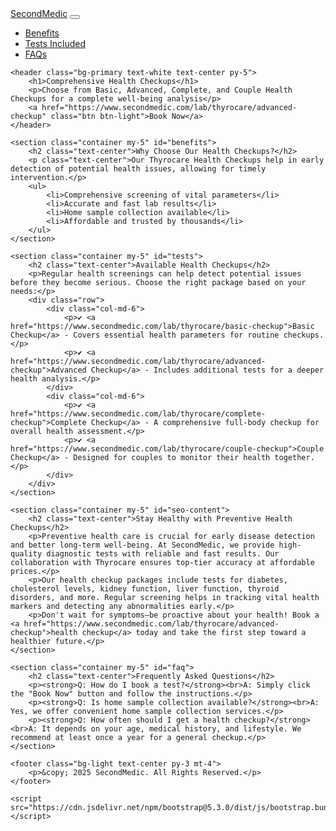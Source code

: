 
<html lang="en">
<head>
    <meta charset="UTF-8">
    <meta name="viewport" content="width=device-width, initial-scale=1.0">
    <title>Basic, Advanced, Complete, and Couple Health Checkups - SecondMedic</title>
    <meta name="description" content="Book your Basic Checkup, Advanced Checkup, Complete Checkup, or Couple Checkup with Thyrocare at SecondMedic. Get comprehensive health analysis with fast and reliable results.">
    <meta name="keywords" content="Basic Checkup, Advanced Checkup, Complete Checkup, Couple Checkup, Full Body Checkup, Preventive Health Tests, SecondMedic, Thyrocare Packages, Affordable Health Tests">
    <meta name="author" content="SecondMedic">
    <link rel="stylesheet" href="style.css">
    <link rel="stylesheet" href="https://cdnjs.cloudflare.com/ajax/libs/font-awesome/6.0.0/css/all.min.css">
    <link rel="stylesheet" href="https://cdn.jsdelivr.net/npm/bootstrap@5.3.0/dist/css/bootstrap.min.css">
</head>
<body>
    <nav class="navbar navbar-expand-lg navbar-light bg-light">
        <div class="container">
            <a class="navbar-brand" href="https://www.secondmedic.com/">SecondMedic</a>
            <button class="navbar-toggler" type="button" data-bs-toggle="collapse" data-bs-target="#navbarNav">
                <span class="navbar-toggler-icon"></span>
            </button>
            <div class="collapse navbar-collapse" id="navbarNav">
                <ul class="navbar-nav ms-auto">
                    <li class="nav-item"><a class="nav-link" href="#benefits">Benefits</a></li>
                    <li class="nav-item"><a class="nav-link" href="#tests">Tests Included</a></li>
                    <li class="nav-item"><a class="nav-link" href="#faq">FAQs</a></li>
                </ul>
            </div>
        </div>
    </nav>

    <header class="bg-primary text-white text-center py-5">
        <h1>Comprehensive Health Checkups</h1>
        <p>Choose from Basic, Advanced, Complete, and Couple Health Checkups for a complete well-being analysis</p>
        <a href="https://www.secondmedic.com/lab/thyrocare/advanced-checkup" class="btn btn-light">Book Now</a>
    </header>

    <section class="container my-5" id="benefits">
        <h2 class="text-center">Why Choose Our Health Checkups?</h2>
        <p class="text-center">Our Thyrocare Health Checkups help in early detection of potential health issues, allowing for timely intervention.</p>
        <ul>
            <li>Comprehensive screening of vital parameters</li>
            <li>Accurate and fast lab results</li>
            <li>Home sample collection available</li>
            <li>Affordable and trusted by thousands</li>
        </ul>
    </section>

    <section class="container my-5" id="tests">
        <h2 class="text-center">Available Health Checkups</h2>
        <p>Regular health screenings can help detect potential issues before they become serious. Choose the right package based on your needs:</p>
        <div class="row">
            <div class="col-md-6">
                <p>✔ <a href="https://www.secondmedic.com/lab/thyrocare/basic-checkup">Basic Checkup</a> - Covers essential health parameters for routine checkups.</p>
                <p>✔ <a href="https://www.secondmedic.com/lab/thyrocare/advanced-checkup">Advanced Checkup</a> - Includes additional tests for a deeper health analysis.</p>
            </div>
            <div class="col-md-6">
                <p>✔ <a href="https://www.secondmedic.com/lab/thyrocare/complete-checkup">Complete Checkup</a> - A comprehensive full-body checkup for overall health assessment.</p>
                <p>✔ <a href="https://www.secondmedic.com/lab/thyrocare/couple-checkup">Couple Checkup</a> - Designed for couples to monitor their health together.</p>
            </div>
        </div>
    </section>

    <section class="container my-5" id="seo-content">
        <h2 class="text-center">Stay Healthy with Preventive Health Checkups</h2>
        <p>Preventive health care is crucial for early disease detection and better long-term well-being. At SecondMedic, we provide high-quality diagnostic tests with reliable and fast results. Our collaboration with Thyrocare ensures top-tier accuracy at affordable prices.</p>
        <p>Our health checkup packages include tests for diabetes, cholesterol levels, kidney function, liver function, thyroid disorders, and more. Regular screening helps in tracking vital health markers and detecting any abnormalities early.</p>
        <p>Don't wait for symptoms—be proactive about your health! Book a <a href="https://www.secondmedic.com/lab/thyrocare/advanced-checkup">health checkup</a> today and take the first step toward a healthier future.</p>
    </section>

    <section class="container my-5" id="faq">
        <h2 class="text-center">Frequently Asked Questions</h2>
        <p><strong>Q: How do I book a test?</strong><br>A: Simply click the "Book Now" button and follow the instructions.</p>
        <p><strong>Q: Is home sample collection available?</strong><br>A: Yes, we offer convenient home sample collection services.</p>
        <p><strong>Q: How often should I get a health checkup?</strong><br>A: It depends on your age, medical history, and lifestyle. We recommend at least once a year for a general checkup.</p>
    </section>

    <footer class="bg-light text-center py-3 mt-4">
        <p>&copy; 2025 SecondMedic. All Rights Reserved.</p>
    </footer>

    <script src="https://cdn.jsdelivr.net/npm/bootstrap@5.3.0/dist/js/bootstrap.bundle.min.js"></script>
</body>
</html>
